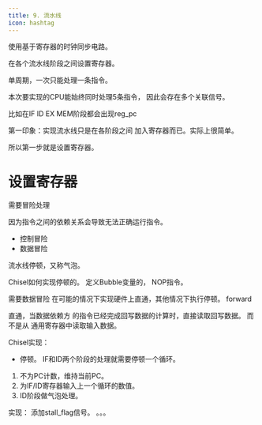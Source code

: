 ```yaml
---
title: 9. 流水线
icon: hashtag
---
```


使用基于寄存器的时钟同步电路。

在各个流水线阶段之间设置寄存器。

单周期，一次只能处理一条指令。

本次要实现的CPU能始终同时处理5条指令，
因此会存在多个关联信号。

比如在IF ID EX MEM阶段都会出现reg_pc 

第一印象：实现流水线只是在各阶段之间 加入寄存器而已。实际上很简单。

所以第一步就是设置寄存器。

# 设置寄存器 

需要冒险处理

因为指令之间的依赖关系会导致无法正确运行指令。
- 控制冒险
- 数据冒险

流水线停顿，又称气泡。

Chisel如何实现停顿的。
定义Bubble变量的， NOP指令。

需要数据冒险
在可能的情况下实现硬件上直通，其他情况下执行停顿。
forward 

直通，当数据依赖方 的指令已经完成回写数据的计算时，直接读取回写数据。
而不是从 通用寄存器中读取输入数据。

Chisel实现：


- 停顿。
IF和ID两个阶段的处理就需要停顿一个循环。
1. 不为PC计数，维持当前PC。
2. 为IF/ID寄存器输入上一个循环的数值。
3. ID阶段做气泡处理。

实现：
添加stall_flag信号。
。。。






